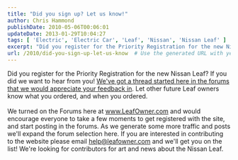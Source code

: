 ```yaml
---
title: "Did you sign up? Let us know!"
author: Chris Hammond
publishDate: 2010-05-06T00:06:01
updateDate: 2013-01-29T10:04:27
tags: [ 'Electric', 'Electric Car', 'Leaf', 'Nissan', 'Nissan Leaf' ]
excerpt: "Did you register for the Priority Registration for the new Nissan Leaf? If you did we want to hear from you!&nbsp;We've got a thread started here in the forums that we would appreciate your feedback in. Let other future Leaf owners know what you ordered, and when you ordered.  We turned on the Forums here at www.LeafOwner.com and would encourage everyone to take a few moments to get registered with the site, and start posting in the forums. As we generate some more traffic and posts we'll expand the forum selection here. If you are interested in contributing to the website please email help@leafowner.com and we'll get you on the list! We're looking for contributors for art and news about the Nissan Leaf."
url: /2010/did-you-sign-up-let-us-know  # Use the generated URL with year
---
```

Did you register for the Priority Registration for the new Nissan Leaf? If you did we want to hear from you!&nbsp;<a href="https://www.leafowner.com/Forums/tabid/62/forumid/1/threadid/4/scope/posts/Default.aspx">We've got a thread started here in the forums that we would appreciate your feedback in</a>. Let other future Leaf owners know what you ordered, and when you ordered.<br /> <br /> We turned on the Forums here at www.LeafOwner.com and would encourage everyone to take a few moments to get registered with the site, and start posting in the forums. As we generate some more traffic and posts we'll expand the forum selection here. If you are interested in contributing to the website please email help@leafowner.com and we'll get you on the list! We're looking for contributors for art and news about the Nissan Leaf.
